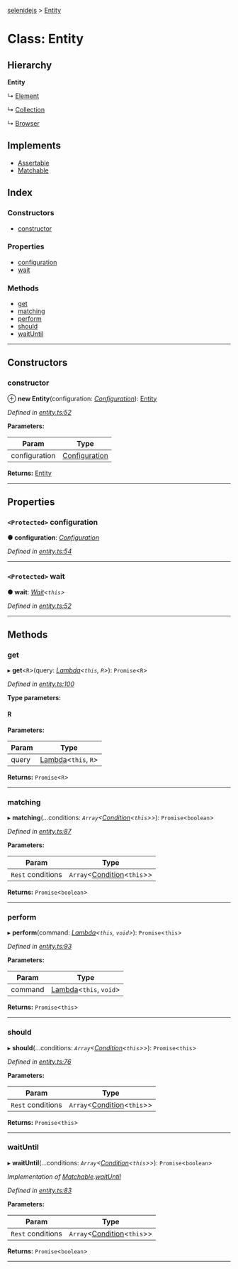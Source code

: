 [selenidejs](../README.md) > [Entity](../classes/entity.md)

# Class: Entity

## Hierarchy

**Entity**

↳  [Element](element.md)

↳  [Collection](collection.md)

↳  [Browser](browser.md)

## Implements

* [Assertable](../interfaces/assertable.md)
* [Matchable](../interfaces/matchable.md)

## Index

### Constructors

* [constructor](entity.md#constructor)

### Properties

* [configuration](entity.md#configuration)
* [wait](entity.md#wait)

### Methods

* [get](entity.md#get)
* [matching](entity.md#matching)
* [perform](entity.md#perform)
* [should](entity.md#should)
* [waitUntil](entity.md#waituntil)

---

## Constructors

<a id="constructor"></a>

###  constructor

⊕ **new Entity**(configuration: *[Configuration](configuration.md)*): [Entity](entity.md)

*Defined in [entity.ts:52](https://github.com/KnowledgeExpert/selenidejs/blob/master/lib/entity.ts#L52)*

**Parameters:**

| Param | Type |
| ------ | ------ |
| configuration | [Configuration](configuration.md) |

**Returns:** [Entity](entity.md)

___

## Properties

<a id="configuration"></a>

### `<Protected>` configuration

**● configuration**: *[Configuration](configuration.md)*

*Defined in [entity.ts:54](https://github.com/KnowledgeExpert/selenidejs/blob/master/lib/entity.ts#L54)*

___
<a id="wait"></a>

### `<Protected>` wait

**● wait**: *[Wait](wait.md)<`this`>*

*Defined in [entity.ts:52](https://github.com/KnowledgeExpert/selenidejs/blob/master/lib/entity.ts#L52)*

___

## Methods

<a id="get"></a>

###  get

▸ **get**<`R`>(query: *[Lambda](../#lambda)<`this`, `R`>*): `Promise`<`R`>

*Defined in [entity.ts:100](https://github.com/KnowledgeExpert/selenidejs/blob/master/lib/entity.ts#L100)*

**Type parameters:**

#### R 
**Parameters:**

| Param | Type |
| ------ | ------ |
| query | [Lambda](../#lambda)<`this`, `R`> |

**Returns:** `Promise`<`R`>

___
<a id="matching"></a>

###  matching

▸ **matching**(...conditions: *`Array`<[Condition](condition.md)<`this`>>*): `Promise`<`boolean`>

*Defined in [entity.ts:87](https://github.com/KnowledgeExpert/selenidejs/blob/master/lib/entity.ts#L87)*

**Parameters:**

| Param | Type |
| ------ | ------ |
| `Rest` conditions | `Array`<[Condition](condition.md)<`this`>> |

**Returns:** `Promise`<`boolean`>

___
<a id="perform"></a>

###  perform

▸ **perform**(command: *[Lambda](../#lambda)<`this`, `void`>*): `Promise`<`this`>

*Defined in [entity.ts:93](https://github.com/KnowledgeExpert/selenidejs/blob/master/lib/entity.ts#L93)*

**Parameters:**

| Param | Type |
| ------ | ------ |
| command | [Lambda](../#lambda)<`this`, `void`> |

**Returns:** `Promise`<`this`>

___
<a id="should"></a>

###  should

▸ **should**(...conditions: *`Array`<[Condition](condition.md)<`this`>>*): `Promise`<`this`>

*Defined in [entity.ts:76](https://github.com/KnowledgeExpert/selenidejs/blob/master/lib/entity.ts#L76)*

**Parameters:**

| Param | Type |
| ------ | ------ |
| `Rest` conditions | `Array`<[Condition](condition.md)<`this`>> |

**Returns:** `Promise`<`this`>

___
<a id="waituntil"></a>

###  waitUntil

▸ **waitUntil**(...conditions: *`Array`<[Condition](condition.md)<`this`>>*): `Promise`<`boolean`>

*Implementation of [Matchable](../interfaces/matchable.md).[waitUntil](../interfaces/matchable.md#waituntil)*

*Defined in [entity.ts:83](https://github.com/KnowledgeExpert/selenidejs/blob/master/lib/entity.ts#L83)*

**Parameters:**

| Param | Type |
| ------ | ------ |
| `Rest` conditions | `Array`<[Condition](condition.md)<`this`>> |

**Returns:** `Promise`<`boolean`>

___

